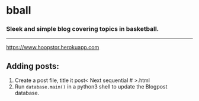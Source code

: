 # bball

### Sleek and simple blog covering topics in basketball.
----------------------------------------
https://www.hoopstor.herokuapp.com

## Adding posts:
1. Create a post file, title it post< Next sequential # >.html
2. Run `database.main()` in a python3 shell to update the Blogpost database.





